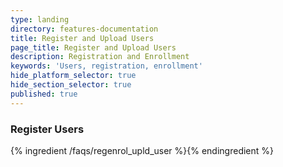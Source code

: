 ```yaml
---
type: landing
directory: features-documentation
title: Register and Upload Users
page_title: Register and Upload Users
description: Registration and Enrollment
keywords: 'Users, registration, enrollment'
hide_platform_selector: true
hide_section_selector: true
published: true
---
```

### Register Users

{% ingredient /faqs/regenrol_upld_user %}{% endingredient %}
